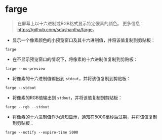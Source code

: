 # farge

> 在屏幕上以十六进制或RGB格式显示特定像素的颜色。
> 更多信息：<https://github.com/sdushantha/farge>。

- 显示一个像素颜色的小预览窗口及其十六进制值，并将该值复制到剪贴板：

`farge`

- 在不显示预览窗口的情况下，将像素的十六进制值复制到剪贴板：

`farge --no-preview`

- 将像素的十六进制值输出到 `stdout`，并将该值复制到剪贴板：

`farge --stdout`

- 将像素的RGB值输出到 `stdout`，并将该值复制到剪贴板：

`farge --rgb --stdout`

- 将像素的十六进制值作为通知显示，通知在5000毫秒后过期，并将该值复制到剪贴板：

`farge --notify --expire-time 5000`